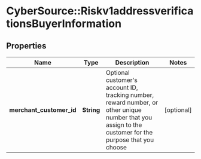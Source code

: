 # CyberSource::Riskv1addressverificationsBuyerInformation

## Properties
Name | Type | Description | Notes
------------ | ------------- | ------------- | -------------
**merchant_customer_id** | **String** | Optional customer&#39;s account ID, tracking number, reward number, or other unique number that you assign to the customer for the purpose that you choose  | [optional] 


